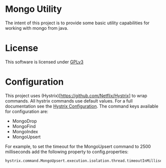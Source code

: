Mongo Utility
===============
The intent of this project is to provide some basic utility capabilities for working with mongo from java.

# License
This software is licensed under [GPLv3](http://www.gnu.org/licenses/gpl.txt)

# Configuration
This project uses (Hystrix)[https://github.com/Netflix/Hystrix] to wrap commands.  All hystrix commands use default values.  For a full documentation see the [Hystrix Configuration](https://github.com/Netflix/Hystrix/wiki/Configuration).  The command keys available for configuration are:
* MongoDrop
* MongoFind
* MongoIndex
* MongoUpsert

For example, to set the timeout for the MongoUpsert command to 2500 milliseconds add the following property to config.properties:
```text
hystrix.command.MongoUpsert.execution.isolation.thread.timeoutInMilliseconds=2500
```
